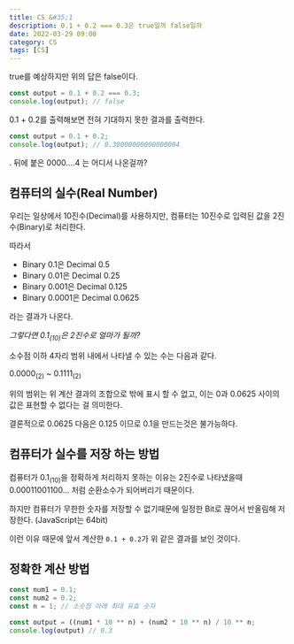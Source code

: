 ```yaml
---
title: CS &#35;1
description: 0.1 + 0.2 === 0.3은 true일까 false일까
date: 2022-03-29 09:00
category: CS
tags: [CS]
---
```


true를 예상하지만 위의 답은 false이다.

```js
const output = 0.1 + 0.2 === 0.3;
console.log(output); // false
```

0.1 + 0.2를 출력해보면 전혀 기대하지 못한 결과를 출력한다.

```js
const output = 0.1 + 0.2;
console.log(output); // 0.30000000000000004
```

. 뒤에 붙은 0000....4 는 어디서 나온걸까?

## 컴퓨터의 실수(Real Number)

우리는 일상에서 10진수(Decimal)를 사용하지만, 컴퓨터는 10진수로 입력된 값을 2진수(Binary)로 처리한다.

따라서

- Binary $0.1$은 Decimal $0.5$
- Binary $0.01$은 Decimal $0.25$
- Binary $0.001$은 Decimal $0.125$
- Binary $0.0001$은 Decimal $0.0625$

라는 결과가 나온다.

_그렇다면 $0.1_{(10)}$은 2진수로 얼마가 될까?_

소수점 이하 4자리 범위 내에서 나타낼 수 있는 수는 다음과 같다.

$0.0000_{(2)}$ ~ $0.1111_{(2)}$

위의 범위는 위 계산 결과의 조합으로 밖에 표시 할 수 없고, 이는 $0$과 $0.0625$ 사이의 값은 표현할 수 없다는 걸 의미한다.

결론적으로 $0.0625$ 다음은 $0.125$ 이므로 $0.1$을 만드는것은 불가능하다.

## 컴퓨터가 실수를 저장 하는 방법

컴퓨터가 $0.1_{(10)}$을 정확하게 처리하지 못하는 이유는 2진수로 나타냈을때 $0.00011001100 ...$ 처럼 순환소수가 되어버리기 때문이다.

하지만 컴퓨터가 무한한 숫자를 저장할 수 없기때문에 일정한 Bit로 끊어서 반올림해 저장한다. (JavaScript는 64bit)

이런 이유 때문에 앞서 계산한 `0.1 + 0.2`가 위 같은 결과를 보인 것이다.

## 정확한 계산 방법

```js
const num1 = 0.1;
const num2 = 0.2;
const n = 1; // 소숫점 아래 최대 유효 숫자

const output = ((num1 * 10 ** n) + (num2 * 10 ** n) / 10 ** n;
console.log(output) // 0.3
```

